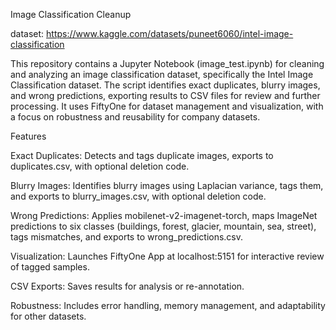 Image Classification Cleanup

dataset: https://www.kaggle.com/datasets/puneet6060/intel-image-classification

This repository contains a Jupyter Notebook (image_test.ipynb) for cleaning and analyzing an image classification dataset, specifically the Intel Image Classification dataset. The script identifies exact duplicates, blurry images, and wrong predictions, exporting results to CSV files for review and further processing. It uses FiftyOne for dataset management and visualization, with a focus on robustness and reusability for company datasets.

Features





Exact Duplicates: Detects and tags duplicate images, exports to duplicates.csv, with optional deletion code.



Blurry Images: Identifies blurry images using Laplacian variance, tags them, and exports to blurry_images.csv, with optional deletion code.



Wrong Predictions: Applies mobilenet-v2-imagenet-torch, maps ImageNet predictions to six classes (buildings, forest, glacier, mountain, sea, street), tags mismatches, and exports to wrong_predictions.csv.



Visualization: Launches FiftyOne App at localhost:5151 for interactive review of tagged samples.



CSV Exports: Saves results for analysis or re-annotation.



Robustness: Includes error handling, memory management, and adaptability for other datasets.

